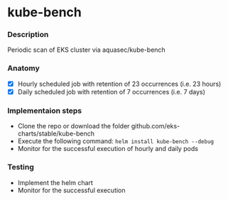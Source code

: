# kube-bench

### Description

Periodic scan of EKS cluster via aquasec/kube-bench

### Anatomy
- [x] Hourly scheduled job with retention of 23 occurrences (i.e. 23 hours)
- [x] Daily scheduled job with retention of 7 occurrences (i.e. 7 days) 

### Implementaion steps
- Clone the repo or download the folder github.com/eks-charts/stable/kube-bench
- Execute the following command: `helm install kube-bench --debug`
- Monitor for the successful execution of hourly and daily pods

### Testing
- Implement the helm chart
- Monitor for the successful execution
